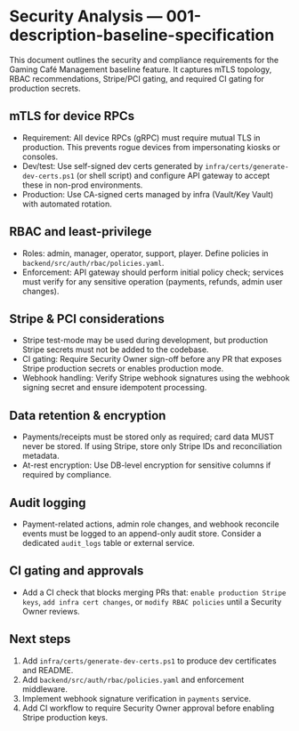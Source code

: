 # Security Analysis — 001-description-baseline-specification

This document outlines the security and compliance requirements for the Gaming Café Management baseline feature. It captures mTLS topology, RBAC recommendations, Stripe/PCI gating, and required CI gating for production secrets.

## mTLS for device RPCs
- Requirement: All device RPCs (gRPC) must require mutual TLS in production. This prevents rogue devices from impersonating kiosks or consoles.
- Dev/test: Use self-signed dev certs generated by `infra/certs/generate-dev-certs.ps1` (or shell script) and configure API gateway to accept these in non-prod environments.
- Production: Use CA-signed certs managed by infra (Vault/Key Vault) with automated rotation.

## RBAC and least-privilege
- Roles: admin, manager, operator, support, player. Define policies in `backend/src/auth/rbac/policies.yaml`.
- Enforcement: API gateway should perform initial policy check; services must verify for any sensitive operation (payments, refunds, admin user changes).

## Stripe & PCI considerations
- Stripe test-mode may be used during development, but production Stripe secrets must not be added to the codebase.
- CI gating: Require Security Owner sign-off before any PR that exposes Stripe production secrets or enables production mode.
- Webhook handling: Verify Stripe webhook signatures using the webhook signing secret and ensure idempotent processing.

## Data retention & encryption
- Payments/receipts must be stored only as required; card data MUST never be stored. If using Stripe, store only Stripe IDs and reconciliation metadata.
- At-rest encryption: Use DB-level encryption for sensitive columns if required by compliance.

## Audit logging
- Payment-related actions, admin role changes, and webhook reconcile events must be logged to an append-only audit store. Consider a dedicated `audit_logs` table or external service.

## CI gating and approvals
- Add a CI check that blocks merging PRs that: `enable production Stripe keys`, `add infra cert changes`, or `modify RBAC policies` until a Security Owner reviews.

## Next steps
1. Add `infra/certs/generate-dev-certs.ps1` to produce dev certificates and README.
2. Add `backend/src/auth/rbac/policies.yaml` and enforcement middleware.
3. Implement webhook signature verification in `payments` service.
4. Add CI workflow to require Security Owner approval before enabling Stripe production keys.

